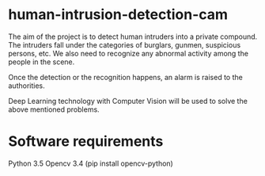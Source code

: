 # human-intrusion-detection-cam

The aim of the project is to detect human intruders into a private compound. The intruders fall under the categories of burglars,
gunmen, suspicious persons, etc. We also need to recognize any abnormal activity among the people in the scene.

Once the detection or the recognition happens, an alarm is raised to the authorities.

Deep Learning technology with Computer Vision will be used to solve the above mentioned problems.


# Software requirements

Python 3.5
Opencv 3.4 (pip install opencv-python)
